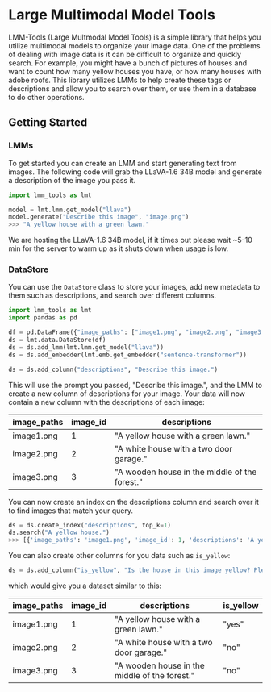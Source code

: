 # Large Multimodal Model Tools
LMM-Tools (Large Multmodal Model Tools) is a simple library that helps you utilize multimodal models to organize your image data. One of the problems of dealing with image data is it can be difficult to organize and quickly search. For example, you might have a bunch of pictures of houses and want to count how many yellow houses you have, or how many houses with adobe roofs. This library utilizes LMMs to help create these tags or descriptions and allow you to search over them, or use them in a database to do other operations.

## Getting Started
### LMMs
To get started you can create an LMM and start generating text from images. The following code will grab the LLaVA-1.6 34B model and generate a description of the image you pass it.

```python
import lmm_tools as lmt

model = lmt.lmm.get_model("llava")
model.generate("Describe this image", "image.png")
>>> "A yellow house with a green lawn."
```

We are hosting the LLaVA-1.6 34B model, if it times out please wait ~5-10 min for the server to warm up as it shuts down when usage is low.

### DataStore
You can use the `DataStore` class to store your images, add new metadata to them such as descriptions, and search over different columns.

```python
import lmm_tools as lmt
import pandas as pd

df = pd.DataFrame({"image_paths": ["image1.png", "image2.png", "image3.png"]})
ds = lmt.data.DataStore(df)
ds = ds.add_lmm(lmt.lmm.get_model("llava"))
ds = ds.add_embedder(lmt.emb.get_embedder("sentence-transformer"))

ds = ds.add_column("descriptions", "Describe this image.")
```

This will use the prompt you passed, "Describe this image.", and the LMM to create a new column of descriptions for your image. Your data will now contain a new column with the descriptions of each image:

| image\_paths | image\_id | descriptions |
| --- | --- | --- |
| image1.png | 1 | "A yellow house with a green lawn." |
| image2.png | 2 | "A white house with a two door garage." |
| image3.png | 3 | "A wooden house in the middle of the forest." |

You can now create an index on the descriptions column and search over it to find images that match your query.

```python
ds = ds.create_index("descriptions", top_k=1)
ds.search("A yellow house.")
>>> [{'image_paths': 'image1.png', 'image_id': 1, 'descriptions': 'A yellow house with a green lawn.'}]
```

You can also create other columns for you data such as `is_yellow`:

```python
ds = ds.add_column("is_yellow", "Is the house in this image yellow? Please answer yes or no.")
```

which would give you a dataset similar to this:

| image\_paths | image\_id | descriptions | is\_yellow |
| --- | --- | --- | --- |
| image1.png | 1 | "A yellow house with a green lawn." | "yes" |
| image2.png | 2 | "A white house with a two door garage." | "no" |
| image3.png | 3 | "A wooden house in the middle of the forest." | "no" |
